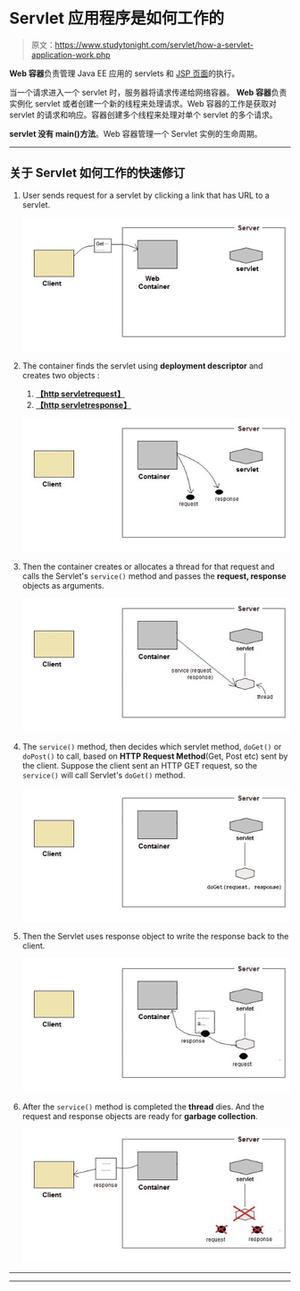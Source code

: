 # Servlet 应用程序是如何工作的

> 原文：<https://www.studytonight.com/servlet/how-a-servlet-application-work.php>

**Web 容器**负责管理 Java EE 应用的 servlets 和 [JSP 页面](/jsp/introduction-to-jsp.php)的执行。

当一个请求进入一个 servlet 时，服务器将请求传递给网络容器。 **Web 容器**负责实例化 servlet 或者创建一个新的线程来处理请求。Web 容器的工作是获取对 servlet 的请求和响应。容器创建多个线程来处理对单个 servlet 的多个请求。

**servlet 没有 main()方法**。Web 容器管理一个 Servlet 实例的生命周期。

* * *

## 关于 Servlet 如何工作的快速修订

1.  User sends request for a servlet by clicking a link that has URL to a servlet.

    ![how a servlet application works](img/419cbd9b740c3c56b1c062721820cbbc.png)

2.  The container finds the servlet using **deployment descriptor** and creates two objects :
    1.  **[【http servletrequest】](servlet-request.php)**
    2.  **[【http servletresponse】](servlet-response.php)**

    ![Request and Response objects created while servlet execution](img/d3148b9edcc200171b6b212f0540c9e0.png)

3.  Then the container creates or allocates a thread for that request and calls the Servlet's `service()` method and passes the **request, response** objects as arguments.

    ![call to service() method with request and response object](img/6019424a3e717a0dd5a5693585691d2b.png)

4.  The `service()` method, then decides which servlet method, `doGet()` or `doPost()` to call, based on **HTTP Request Method**(Get, Post etc) sent by the client. Suppose the client sent an HTTP GET request, so the `service()` will call Servlet's `doGet()` method.

    ![call to doGet() or doPost() in Servlet execution](img/11176057e9b28f6ddd1ea5e3b22d837b.png)

5.  Then the Servlet uses response object to write the response back to the client.

    ![Sending back the response to the client after servlet execution](img/9cd0a9880923a30e303021db5d6671fd.png)

6.  After the `service()` method is completed the **thread** dies. And the request and response objects are ready for **garbage collection**.

    ![End of Servlet Execution](img/c8f252279ce95535657d6597a2acf8de.png)

* * *

* * *